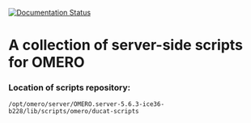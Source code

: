 [![Documentation Status](https://ducat-lab-omero-scripts.readthedocs.io/en/latest/)](https://ducat-lab-omero-scripts.readthedocs.io/en/latest/?badge=latest)
# A collection of server-side scripts for OMERO
### Location of scripts repository:
```
/opt/omero/server/OMERO.server-5.6.3-ice36-b228/lib/scripts/omero/ducat-scripts

